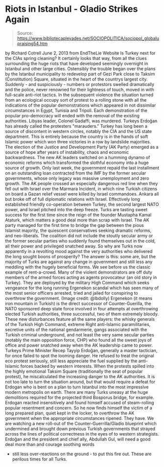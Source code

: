 # Riots in Istanbul - Gladio Strikes Again

> Source: https://www.bibliotecapleyades.net/SOCIOPOLITICA/sociopol_globalupraising54.htm

by Richard Cotrell
June 2, 2013
from
EndTheLie Website
Is Turkey next for the CIAs
spring cleaning?
It certainly looks that way, from all the clues
surrounding the huge riots
that have developed seemingly overnight in
Istanbul
and other large cities.
Ostensibly the trouble began over the plans by
the Istanbul municipality to redevelop part of Gezi Park close to Taksim
(Constitution) Square, situated in the heart of the countrys largest city.
Suddenly - and suspiciously - numbers or
protestors swelled dramatically and the police, never renowned for their
lightness of touch,
moved in with full-scale anti-riot tactics.
In the subsequent violence the situation turned
from an ecological occupy sort of protest to a
rolling stone with all the
indications of the popular demonstrations which appeared in not dissimilar
circumstances in Egypt, Tunisia and Tripoli.
Each demonstration of the popular pro-democracy
will ended with the removal of the existing authorities. Libyas leader,
Colonel Gadaffi, was murdered. Turkeys Erdoğan has
already called the protesters "marauders."
Turkey has long been a source of discontent in
western circles, notably the CIA and the US state department. This is
entirely because the country is in the hands of soft Islamic power which won
three victories in a row by landslide majorities.
The election of the Justice and Development
Party (AK Party) emerged as a source of hope after years of instability,
chaos and economic backwardness. The new AK leaders switched on a humming
dynamo of economic reforms which transformed the slothful
economy into a huge source of growth.
Only last week, the government repaid the last
installment on an outstanding loan contracted from the IMF by the former
secular governments, whose only legacy was massive unemployment and zero
growth.
The AK people crossed an especially dangerous
red line when they fell out with
Israel
over the Marmara Incident, in which nine
Turkish citizens on board a Gazan relief vessel were killed by Israel
commandoes. Ankara all but broke off of full diplomatic relations with
Israel. Effectively long established friendly co-operation between Turkey,
the second largest NATO power, and Israel pitched into the deep freeze.
Turks are tasting sweet success for the first
time since the reign of the founder Mustapha Kamal Ataturk, which
matters a good deal more than scrap
with Israel.
The AK party managed for the first time to
bridge the gap between the pious Islamist majority, the quiescent
conservatives seeking dramatic reforms, and neo-liberals. The coalition did
not include the stoutly secular army or the former secular parties who
suddenly found themselves out in the cold, all their power and privileged
snatched away.
So why are Turks now apparently in a revolting
mood against the very authorities who delivered the long sought boons of
prosperity? The answer is this: some are, but the majority of Turks are
against any change in government and still less any meddling with the hugely
beneficial forms.
We see before us the classic example of
rent-a-crowd. Many of the violent demonstrators are off duty members of the
armed forces acting as agents provocateur (an old story in Turkey).
They are deployed by the military High Command
which seeks vengeance for
the long running Ergenekon scandal which has seen many of the most
senior officers arrested, tried and jailed for conspiring to overthrow the
government.
(Image credit: @lbdolly)
Ergenekon (it means iron
mountain in Turkish) is the
direct successor of Counter-Guerilla, the NATO sponsored deep state
force involved in four attempts at overthrowing elected Turkish
authorities, three successful, two of them extremely bloody.
These new disturbances feature all the same
players: the whisky generals of the Turkish High Command, extreme Right
anti-Islamic paramilitaries, secretive units of the national gendarmerie,
gangs associated with the Turkish criminal underground, and not least the
very same secular parties (notably the main opposition force, CHP) who found
all the sweet joys of office and power snatched away when the AK leadership
came to power.
Turkeys Prime Minister Recep Tayyip Erdoğan,
generally a master tactician, for once failed to spot the looming danger. He
refused to treat the original eco protest seriously, still less appreciate
the fuel supplied by the anti-Islamic forces backed by western interests.
When the protests spilled into the highly
emotional Taksim Square (traditionally the seat of popular protest), he
miscalculated the increasing danger to the AK authorities.
It is not too late to turn the situation around,
but that would require a defeat for Erdogan who is bent on a plan to turn
Istanbul into the most impressive modern metropolis on earth.
There are many Turks uneasy at the huge
demolitions required for the projected third Bosporus bridge, for example.
Erdogan reacted insensitively and found himself accused of steam-rolling
popular resentment and concern.
So he now finds himself the victim of a long
prepared plan, quiet kept in the locker, to overthrow the AK government when
the appropriate circumstances ripened. They have.
We are watching a new roll-out of the
Counter-Guerrilla/Gladio
blueprint which undermined and brought down previous Turkish
governments that strayed across the lines of political correctness in the
eyes of to western strategists.
Erdoğan and the president and chief ally,
Abdullah Gul, will need a good deal more than and courage soothing words
- still less over-reactions on the ground - to put this fire out.
These are perilous times for all Turks.
